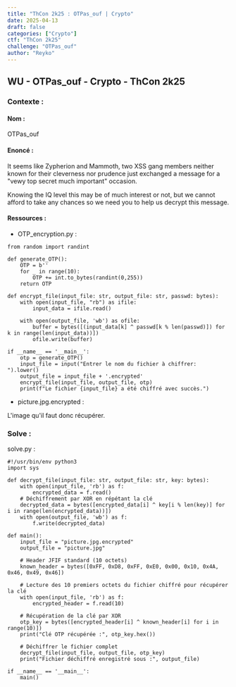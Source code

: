 ```yaml
---
title: "ThCon 2k25 : OTPas_ouf | Crypto"
date: 2025-04-13
draft: false
categories: ["Crypto"]
ctf: "ThCon 2k25"
challenge: "OTPas_ouf"
author: "Reyko"
---
```


## WU - OTPas_ouf - Crypto - ThCon 2k25

### Contexte :

#### Nom :
OTPas_ouf

#### Enoncé :
It seems like Zypherion and Mammoth, two XSS gang members neither known for their cleverness nor prudence just exchanged a message for a "vewy top secret much important" occasion.

Knowing the IQ level this may be of much interest or not, but we cannot afford to take any chances so we need you to help us decrypt this message.


#### Ressources :

- OTP_encryption.py :

```
from random import randint

def generate_OTP():
    OTP = b''
    for _ in range(10):
        OTP += int.to_bytes(randint(0,255))
    return OTP

def encrypt_file(input_file: str, output_file: str, passwd: bytes):
    with open(input_file, "rb") as ifile:
        input_data = ifile.read()

    with open(output_file, 'wb') as ofile:
        buffer = bytes([(input_data[k] ^ passwd[k % len(passwd)]) for k in range(len(input_data))])
        ofile.write(buffer)

if __name__ == '__main__':
    otp = generate_OTP()
    input_file = input("Entrer le nom du fichier à chiffrer: ").lower()
    output_file = input_file + '.encrypted'
    encrypt_file(input_file, output_file, otp)
    print(f"Le fichier {input_file} a été chiffré avec succès.")
```

- picture.jpg.encrypted :

L'image qu'il faut donc récupérer.


### Solve :

solve.py :

```
#!/usr/bin/env python3
import sys

def decrypt_file(input_file: str, output_file: str, key: bytes):
    with open(input_file, 'rb') as f:
        encrypted_data = f.read()
    # Déchiffrement par XOR en répétant la clé
    decrypted_data = bytes([encrypted_data[i] ^ key[i % len(key)] for i in range(len(encrypted_data))])
    with open(output_file, 'wb') as f:
        f.write(decrypted_data)

def main():
    input_file = "picture.jpg.encrypted"
    output_file = "picture.jpg"

    # Header JFIF standard (10 octets)
    known_header = bytes([0xFF, 0xD8, 0xFF, 0xE0, 0x00, 0x10, 0x4A, 0x46, 0x49, 0x46])

    # Lecture des 10 premiers octets du fichier chiffré pour récupérer la clé
    with open(input_file, 'rb') as f:
        encrypted_header = f.read(10)

    # Récupération de la clé par XOR
    otp_key = bytes([encrypted_header[i] ^ known_header[i] for i in range(10)])
    print("Clé OTP récupérée :", otp_key.hex())

    # Déchiffrer le fichier complet
    decrypt_file(input_file, output_file, otp_key)
    print("Fichier déchiffré enregistré sous :", output_file)

if __name__ == '__main__':
    main()

```
